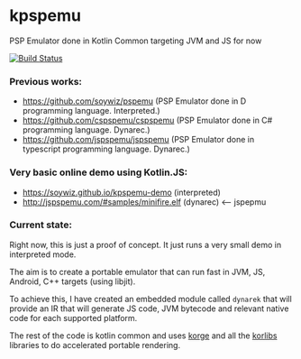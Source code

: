# kpspemu
PSP Emulator done in Kotlin Common targeting JVM and JS for now

[![Build Status](https://travis-ci.org/soywiz/kpspemu.svg?branch=master)](https://travis-ci.org/soywiz/kpspemu)

### Previous works:
* https://github.com/soywiz/pspemu (PSP Emulator done in D programming language. Interpreted.)
* https://github.com/cspspemu/cspspemu (PSP Emulator done in C# programming language. Dynarec.)
* https://github.com/jspspemu/jspspemu (PSP Emulator done in typescript programming language. Dynarec.)

### Very basic online demo using Kotlin.JS:
* https://soywiz.github.io/kpspemu-demo (interpreted)
* http://jspspemu.com/#samples/minifire.elf (dynarec) <-- jspepmu

### Current state:

Right now, this is just a proof of concept. It just runs a very small demo in interpreted mode.

The aim is to create a portable emulator that can run fast in JVM, JS, Android, C++ targets (using libjit).

To achieve this, I have created an embedded module called `dynarek` that will provide an IR that
will generate JS code, JVM bytecode and relevant native code for each supported platform.

The rest of the code is kotlin common and uses [korge](https://github.com/korlibs/korge) and all
the [korlibs](https://github.com/korlibs/korlibs) libraries to do accelerated portable rendering.  